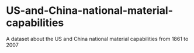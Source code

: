 # US-and-China-national-material-capabilities
A dataset about the US and China national material capabilities from 1861 to 2007
